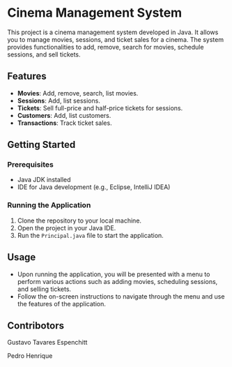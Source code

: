 Cinema Management System
========================

This project is a cinema management system developed in Java. It allows you to manage movies, sessions, and ticket sales for a cinema. The system provides functionalities to add, remove, search for movies, schedule sessions, and sell tickets.

Features
--------

*   **Movies**: Add, remove, search, list movies.
*   **Sessions**: Add, list sessions.
*   **Tickets**: Sell full-price and half-price tickets for sessions.
*   **Customers**: Add, list customers.
*   **Transactions**: Track ticket sales.

Getting Started
---------------

### Prerequisites

*   Java JDK installed
*   IDE for Java development (e.g., Eclipse, IntelliJ IDEA)

### Running the Application

1.  Clone the repository to your local machine.
2.  Open the project in your Java IDE.
3.  Run the `Principal.java` file to start the application.

Usage
-----

*   Upon running the application, you will be presented with a menu to perform various actions such as adding movies, scheduling sessions, and selling tickets.
*   Follow the on-screen instructions to navigate through the menu and use the features of the application.

Contribotors
------------

Gustavo Tavares Espenchitt

Pedro Henrique
